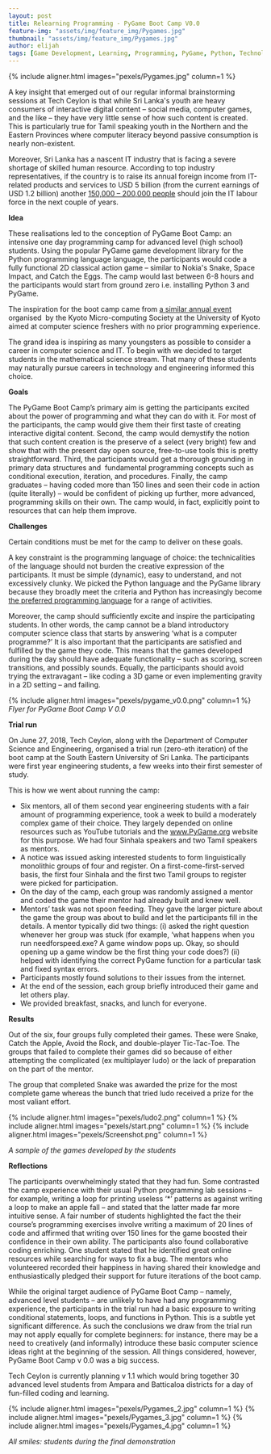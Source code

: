```yaml
---
layout: post
title: Relearning Programming - PyGame Boot Camp V0.0
feature-img: "assets/img/feature_img/Pygames.jpg"
thumbnail: "assets/img/feature_img/Pygames.jpg"
author: elijah
tags: [Game Development, Learning, Programming, PyGame, Python, Technology Education, Northern Province, Techceylon]
---
```


{% include aligner.html images="pexels/Pygames.jpg" column=1 %}

A key insight that emerged out of our regular informal brainstorming sessions at Tech Ceylon is that while Sri Lanka's youth are heavy consumers of interactive digital content – social media, computer games, and the like – they have very little sense of how such content is created. This is particularly true for Tamil speaking youth in the Northern and the Eastern Provinces where computer literacy beyond passive consumption is nearly non-existent.

Moreover, Sri Lanka has a nascent IT industry that is facing a severe shortage of skilled human resource. According to top industry representatives, if the country is to raise its annual foreign income from IT-related products and services to USD 5 billion (from the current earnings of USD 1.2 billion) another [150,000 – 200,000 people](http://echelon.lk/home/wanted-skilled-migrants/) should join the IT labour force in the next couple of years.

**Idea**

These realisations led to the conception of PyGame Boot Camp: an intensive one day programming camp for advanced level (high school) students. Using the popular PyGame game development library for the Python programming language language, the participants would code a fully functional 2D classical action game – similar to Nokia's Snake, Space Impact, and Catch the Eggs. The camp would last between 6-8 hours and the participants would start from ground zero i.e. installing Python 3 and PyGame.

The inspiration for the boot camp came from [a similar annual event](https://www.youtube.com/watch?v=bvXYCpcOQ3E) organised  by the Kyoto Micro-computing Society at the University of Kyoto aimed at computer science freshers with no prior programming experience.

The grand idea is inspiring as many youngsters as possible to consider a career in computer science and IT. To begin with we decided to target students in the mathematical science stream. That many of these students may naturally pursue careers in technology and engineering informed this choice.

**Goals**

The PyGame Boot Camp’s primary aim is getting the participants excited about the power of programming and what they can do with it. For most of the participants, the camp would give them their first taste of creating interactive digital content. Second, the camp would demystify the notion that such content creation is the preserve of a select (very bright) few and show that with the present day open source, free-to-use tools this is pretty straightforward. Third, the participants would get a thorough grounding in primary data structures and  fundamental programming concepts such as conditional execution, iteration, and procedures. Finally, the camp graduates – having coded more than 150 lines and seen their code in action (quite literally) – would be confident of picking up further, more advanced, programming skills on their own. The camp would, in fact, explicitly point to resources that can help them improve.

**Challenges**

Certain conditions must be met for the camp to deliver on these goals.

A key constraint is the programming language of choice: the technicalities of the language should not burden the creative expression of the participants. It must be simple (dynamic), easy to understand, and not excessively clunky. We picked the Python language and the PyGame library because they broadly meet the criteria and Python has increasingly become [the preferred programming language](https://www.economist.com/graphic-detail/2018/07/26/python-is-becoming-the-worlds-most-popular-coding-language) for a range of activities.

Moreover, the camp should sufficiently excite and inspire the participating students. In other words, the camp cannot be a bland introductory computer science class that starts by answering ‘what is a computer programme?’ It is also important that the participants are satisfied and fulfilled by the game they code. This means that the games developed during the day should have adequate functionality – such as scoring, screen transitions, and possibly sounds. Equally, the participants should avoid trying the extravagant – like coding a 3D game or even implementing gravity in a 2D setting – and failing.

{% include aligner.html images="pexels/pygame_v0.0.png" column=1 %}
_Flyer for PyGame Boot Camp V 0.0_

**Trial run**

On June 27, 2018, Tech Ceylon, along with the Department of Computer Science and Engineering, organised a trial run (zero-eth iteration) of the boot camp at the South Eastern University of Sri Lanka. The participants were first year engineering students, a few weeks into their first semester of study.

This is how we went about running the camp:

  * Six mentors, all of them second year engineering students with a fair amount of programming experience, took a week to build a moderately complex game of their choice. They largely depended on online resources such as YouTube tutorials and the www.PyGame.org website for this purpose. We had four Sinhala speakers and two Tamil speakers as mentors.
  * A notice was issued asking interested students to form linguistically monolithic groups of four and register. On a first-come-first-served basis, the first four Sinhala and the first two Tamil groups to register were picked for participation.
  * On the day of the camp, each group was randomly assigned a mentor and coded the game their mentor had already built and knew well.
  * Mentors’ task was not spoon feeding. They gave the larger picture about the game the group was about to build and let the participants fill in the details. A mentor typically did two things: (i) asked the right question whenever her group was stuck (for example, ‘what happens when you run needforspeed.exe? A game window pops up. Okay, so should opening up a game window be the first thing your code does?) (ii) helped with identifying the correct PyGame function for a particular task and fixed syntax errors.
  * Participants mostly found solutions to their issues from the internet.
  * At the end of the session, each group briefly introduced their game and let others play.
  * We provided breakfast, snacks, and lunch for everyone.

**Results**

Out of the six, four groups fully completed their games. These were Snake, Catch the Apple, Avoid the Rock, and double-player Tic-Tac-Toe. The groups that failed to complete their games did so because of either attempting the complicated (ex multiplayer ludo) or the lack of preparation on the part of the mentor.

The group that completed Snake was awarded the prize for the most complete game whereas the bunch that tried ludo received a prize for the most valiant effort.

{% include aligner.html images="pexels/ludo2.png" column=1 %}
{% include aligner.html images="pexels/start.png" column=1 %}
{% include aligner.html images="pexels/Screenshot.png" column=1 %}

_A sample of the games developed by the students_

**Reflections**

The participants overwhelmingly stated that they had fun. Some contrasted the camp experience with their usual Python programming lab sessions – for example, writing a loop for printing useless ‘*’ patterns as against writing a loop to make an apple fall – and stated that the latter made far more intuitive sense. A fair number of students highlighted the fact the their course’s programming exercises involve writing a maximum of 20 lines of code and affirmed that writing over 150 lines for the game boosted their confidence in their own ability. The participants also found collaborative coding enriching. One student stated that he identified great online resources while searching for ways to fix a bug. The mentors who volunteered recorded their happiness in having shared their knowledge and enthusiastically pledged their support for future iterations of the boot camp.

While the original target audience of PyGame Boot Camp – namely, advanced level students – are unlikely to have had any programming experience, the participants in the trial run had a basic exposure to writing conditional statements, loops, and functions in Python. This is a subtle yet significant difference. As such the conclusions we draw from the trial run may not apply equally for complete beginners: for instance, there may be a need to creatively (and informally) introduce these basic computer science ideas right at the beginning of the session. All things considered, however, PyGame Boot Camp v 0.0 was a big success.

Tech Ceylon is currently planning v 1.1 which would bring together 30 advanced level students from Ampara and Batticaloa districts for a day of fun-filled coding and learning.

{% include aligner.html images="pexels/Pygames_2.jpg" column=1 %}
{% include aligner.html images="pexels/Pygames_3.jpg" column=1 %}
{% include aligner.html images="pexels/Pygames_4.jpg" column=1 %}

_All smiles: students during the final demonstration_